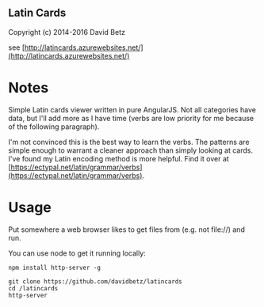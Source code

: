 ## Latin Cards

Copyright (c) 2014-2016 David Betz

see [http://latincards.azurewebsites.net/](http://latincards.azurewebsites.net/)

# Notes

Simple Latin cards viewer written in pure AngularJS. Not all categories have data, but I'll add more as I have time (verbs are low priority for me because of the following paragraph).

I'm not convinced this is the best way to learn the verbs. The patterns are simple enough to warrant a cleaner approach than simply looking at cards. I've found my Latin encoding method is more helpful. Find it over at [https://ectypal.net/latin/grammar/verbs](https://ectypal.net/latin/grammar/verbs).

# Usage

Put somewhere a web browser likes to get files from (e.g. not file://) and run.

You can use node to get it running locally:

    npm install http-server -g

    git clone https://github.com/davidbetz/latincards
    cd /latincards
    http-server